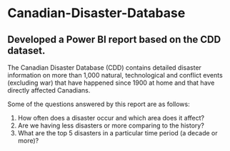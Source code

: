 # Canadian-Disaster-Database
Developed a Power BI report based on the CDD dataset.
---
The Canadian Disaster Database (CDD) contains detailed disaster information on more than 1,000 natural, technological and conflict events (excluding war) that have happened since 1900 at home and that have directly affected Canadians.

Some of the questions answered by this report are as follows:
1.	How often does a disaster occur and which area does it affect?
2.	Are we having less disasters or more comparing to the history?
3.	What are the top 5 disasters in a particular time period (a decade or more)?
